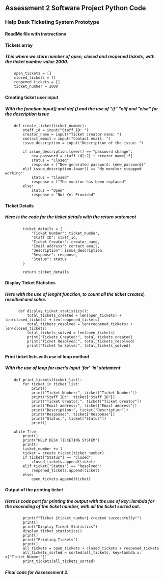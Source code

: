 ## Assessment 2 Software Project Python Code 
### Help Desk Ticketing System Prototype
#### ReadMe file with instructions

#### Tickets array 
##### This where we store number of open, closed and reopened tickets, with the ticket number value 2000.

        open_tickets = []
        closed_tickets = []
        reopened_tickets = []
        ticket_number = 2000

#### Creating ticket user input 
##### With the function input() and def () and the use of "if" "elif and "else" for the description issue

        def create_ticket(ticket_number):
            staff_id = input("Staff ID: ")
            creator_name = input("Ticket creator name: ")
            contact_email = input("Contact email: ")
            issue_description = input("Description of the issue: ")

            if issue_description.lower() == "password change":
                new_password = staff_id[:2] + creator_name[:3]
                status = "Closed" 
                response = f"New generated password: {new_password}"
            elif issue_description.lower() == "My monitor stoppped working":
                status = "Closed"
                response = f"The monitor has been replaced"
            else:
                status = "Open"
                response = "Not Yet Provided"

#### Ticket Details
##### Here is the code for the ticket details with the return statement

            ticket_details = {
                "Ticket Number": ticket_number,
                "Staff ID": staff_id,
                "Ticket Creator": creator_name,
                "Email address": contact_email,
                "Description": issue_description,
                "Response": response,
                "Status": status
            }

            return ticket_details

#### Display Ticket Statistics 
##### Here with the use of lenght function, to count all the ticket created, resolbed and solve.

          def display_ticket_statistics():
              total_tickets_created = len(open_tickets) + len(closed_tickets) + len(reopened_tickets)
              total_tickets_resolved = len(reopened_tickets) + len(closed_tickets)
              total_tickets_solved = len(open_tickets)
              print("Tickets Created:", total_tickets_created)
              print("Ticket Resolved:", total_tickets_resolved)
              print("Ticket to Solve:", total_tickets_solved)

#### Print ticket lists with use of loop method
##### With the use of loop for user's input 'for' 'in' statament

        def print_tickets(ticket_list):
            for ticket in ticket_list:
                print()
                print("Ticket Number:", ticket["Ticket Number"])
                print("Staff ID:", ticket["Staff ID"])
                print("Ticket Creator:", ticket["Ticket Creator"])
                print("Email address:", ticket["Email address"])
                print("Description:", ticket["Description"])
                print("Response:", ticket["Response"])
                print("Status:", ticket["Status"])
                print()

        while True:
            print()
            print("HELP DESK TICKETING SYSTEM")
            print()
            ticket_number += 1
            ticket = create_ticket(ticket_number)
            if ticket["Status"] == "Closed":
                closed_tickets.append(ticket)
            elif ticket["Status"] == "Resolved":
                reopened_tickets.append(ticket)
            else:
                open_tickets.append(ticket)

#### Output of the printing ticket
##### Here is code part for printing the output with the use of key=lambda for the ascending of the ticket number, with all the ticket sorted out. 

            print(f"Ticket {ticket_number} created successfully!")
            print()
            print("Display Ticket Statistics")
            display_ticket_statistics()
            print()
            print("Printing Tickets")
            print()
            all_tickets = open_tickets + closed_tickets + reopened_tickets
            all_tickets_sorted = sorted(all_tickets, key=lambda x: x["Ticket Number"])
            print_tickets(all_tickets_sorted)

##### Final code for Assessement 2.



